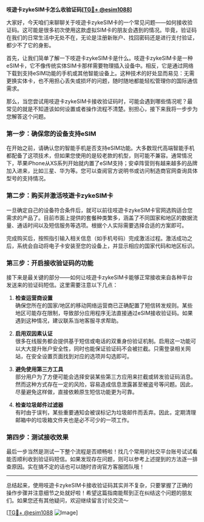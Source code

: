 **吱遊卡zykeSIM卡怎么收验证码[[TG💪+ @esim1088](https://t.me/s/esim1088)]**

大家好，今天咱们来聊聊关于吱遊卡zykeSIM卡的一个常见问题——如何接收验证码。这可能是很多初次使用这款虚拟SIM卡的朋友会遇到的情况。毕竟，验证码在我们的日常生活中无处不在，无论是注册新账户、找回密码还是进行支付验证，都少不了它的身影。

首先，让我们简单了解一下吱遊卡zykeSIM卡是什么。吱遊卡zykeSIM卡是一种eSIM卡，它不像传统实体SIM卡那样需要物理插入设备中。相反，它是通过网络下载到支持eSIM功能的手机或其他智能设备上。这种技术的好处显而易见：无需更换实体卡，也不用担心丢失或损坏的问题，随时随地都能轻松管理你的国际通信需求。

那么，当您尝试用吱遊卡zykeSIM卡接收验证码时，可能会遇到哪些情况呢？最常见的就是不知道该如何设置或者操作流程不清楚。别担心，接下来我将一步步为您解答这个问题。

### 第一步：确保您的设备支持eSIM

在开始之前，请确认您的智能手机是否支持eSIM功能。大多数现代高端智能手机都配备了这项技术，但如果您使用的是较老款的机型，则可能不兼容。通常情况下，苹果iPhone从XS系列开始就内置了eSIM支持；安卓阵营则有越来越多的品牌加入进来，比如三星、华为等。您可以查阅官方说明书或访问制造商官网查询具体型号的支持情况。

### 第二步：购买并激活吱遊卡zykeSIM卡

一旦确定自己的设备符合条件后，就可以前往吱遊卡zykeSIM卡官网选购适合您需求的产品了。目前市面上提供的套餐种类繁多，涵盖了不同国家和地区的数据流量、通话时间以及短信服务等选项。根据个人实际需要选择合适的方案即可。

完成购买后，按照指引输入相关信息（如手机号码）完成激活过程。激活成功之后，系统会自动将电子卡安装至您的设备上，并显示相应的国家代码和地区标识。

### 第三步：开启接收验证码的功能

接下来是最关键的部分——如何让吱遊卡zykeSIM卡能够正常接收来自各种平台发送来的验证码短信。这里需要注意以下几点：

1. **检查运营商设置**  
   确保您所在的国家/地区的移动网络运营商已正确配置了短信转发规则。某些地区可能存在限制，导致部分应用程序无法直接通过eSIM接收验证码。如果遇到这种情况，建议联系当地客服寻求帮助。

2. **启用双因素认证**  
   很多在线服务都会提供基于短信或电话的双重身份验证机制。启用这一功能可以大大提升账户安全性，同时也能保证验证码不会被拦截。只需登录相关网站，在安全设置页面找到对应的选项并勾选即可。

3. **避免使用第三方工具**  
   部分用户为了方便可能会选择安装某些第三方应用来拦截或转发验证码消息。然而这种方式存在一定的风险，容易造成信息泄露甚至被盗号等问题。因此，尽量避免这样做，直接依赖原生短信功能更为可靠。

4. **检查垃圾邮件过滤器**  
   有时由于误判，某些重要通知会被误标记为垃圾邮件而丢弃。因此，定期清理邮箱中的垃圾箱文件夹也是必不可少的一项工作。

### 第四步：测试接收效果

最后一步当然是测试一下整个流程是否顺畅啦！找几个常用的社交平台账号试试看能否顺利收到验证码短信。如果发现存在问题，则可以参考上述提到的方法逐一排查原因。实在搞不定的话也可以随时咨询官方客服团队哦！

---

总结起来，使用吱遊卡zykeSIM卡接收验证码其实并不复杂，只要掌握了正确的操作步骤并注意细节之处就好啦！希望这篇指南能帮到正在纠结这个问题的朋友们。如果您还有其他疑问，欢迎继续留言讨论交流～

[[TG💪+ @esim1088](https://t.me/s/esim1088) ![Image](https://i.postimg.cc/4NQfJmqS/Snipaste-2025-05-13-00-14-12.png)]